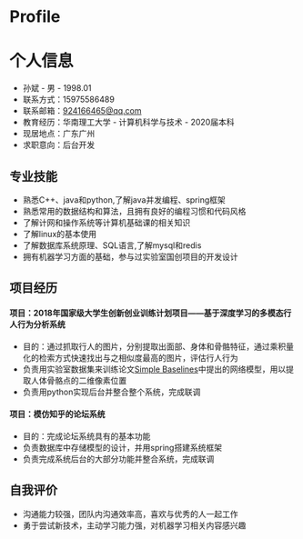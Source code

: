 # Profile

# 个人信息
* 孙斌 - 男  -  1998.01                      
* 联系方式：15975586489
* 联系邮箱：924166465@qq.com
* 教育经历：华南理工大学 - 计算机科学与技术 - 2020届本科 
* 现居地点：广东广州
* 求职意向：后台开发

## 专业技能
* 熟悉C++、java和python,了解java并发编程、spring框架
* 熟悉常用的数据结构和算法，且拥有良好的编程习惯和代码风格
* 了解计网和操作系统等计算机基础课的相关知识
* 了解linux的基本使用
* 了解数据库系统原理、SQL语言,了解mysql和redis
* 拥有机器学习方面的基础，参与过实验室国创项目的开发设计

## 项目经历
#### 项目：2018年国家级大学生创新创业训练计划项目——基于深度学习的多模态行人行为分析系统
* 目的：通过抓取行人的图片，分别提取出面部、身体和骨骼特征，通过乘积量化的检索方式快速找出与之相似度最高的图片，评估行人行为
* 负责用实验室数据集来训练论文[Simple Baselines](https://arxiv.org/abs/1804.06208)中提出的网络模型，用以提取人体骨骼点的二维像素位置
* 负责用python实现后台并整合整个系统，完成联调

#### 项目：模仿知乎的论坛系统
* 目的：完成论坛系统具有的基本功能
* 负责数据库中存储模型的设计，并用spring搭建系统框架
* 负责完成系统后台的大部分功能并整合系统，完成联调

## 自我评价
* 沟通能力较强，团队内沟通效率高，喜欢与优秀的人一起工作
* 勇于尝试新技术，主动学习能力强，对机器学习相关内容感兴趣




